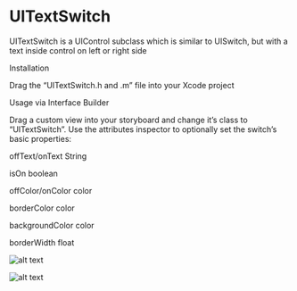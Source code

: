 # UITextSwitch
UITextSwitch is a UIControl subclass which is similar to UISwitch, but with a text inside control on left or right side


Installation

Drag the “UITextSwitch.h and .m” file into your Xcode project

Usage via Interface Builder

Drag a custom view into your storyboard and change it’s class to “UITextSwitch”. Use the attributes inspector to optionally set the switch’s basic properties:

offText/onText String

isOn boolean

offColor/onColor color

borderColor color

backgroundColor color

borderWidth float

![alt text](https://github.com/vascome/UITextSwitch/blob/master/offState.png)

![alt text](https://github.com/vascome/UITextSwitch/blob/master/onState.png)
